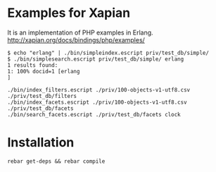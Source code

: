Examples for Xapian
===================

It is an implementation of PHP examples in Erlang.
http://xapian.org/docs/bindings/php/examples/

```shell
$ echo "erlang" | ./bin/simpleindex.escript priv/test_db/simple/
$ ./bin/simplesearch.escript priv/test_db/simple/ erlang
1 results found:
1: 100% docid=1 [erlang
]

```


```shell
./bin/index_filters.escript ./priv/100-objects-v1-utf8.csv ./priv/test_db/filters 
./bin/index_facets.escript ./priv/100-objects-v1-utf8.csv ./priv/test_db/facets
./bin/search_facets.escript ./priv/test_db/facets clock
```

Installation
============

```shell
rebar get-deps && rebar compile
```
